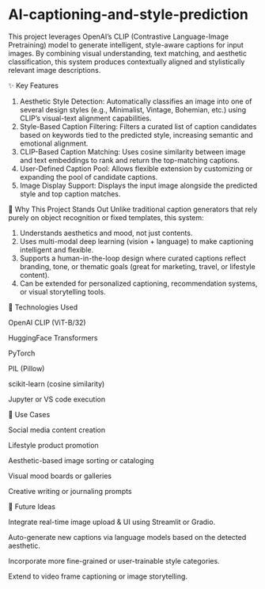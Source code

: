 # AI-captioning-and-style-prediction
This project leverages OpenAI’s CLIP (Contrastive Language-Image Pretraining) model to generate intelligent, style-aware captions for input images. By combining visual understanding, text matching, and aesthetic classification, this system produces contextually aligned and stylistically relevant image descriptions.

✨ Key Features
1. Aesthetic Style Detection: Automatically classifies an image into one of several design styles (e.g., Minimalist, Vintage, Bohemian, etc.) using CLIP’s visual-text alignment capabilities.
2. Style-Based Caption Filtering: Filters a curated list of caption candidates based on keywords tied to the predicted style, increasing semantic and emotional alignment.
3. CLIP-Based Caption Matching: Uses cosine similarity between image and text embeddings to rank and return the top-matching captions.
4. User-Defined Caption Pool: Allows flexible extension by customizing or expanding the pool of candidate captions.
5. Image Display Support: Displays the input image alongside the predicted style and top caption matches.

🚀 Why This Project Stands Out
Unlike traditional caption generators that rely purely on object recognition or fixed templates, this system:
1. Understands aesthetics and mood, not just contents.
2. Uses multi-modal deep learning (vision + language) to make captioning intelligent and flexible.
3. Supports a human-in-the-loop design where curated captions reflect branding, tone, or thematic goals (great for marketing, travel, or lifestyle content).
4. Can be extended for personalized captioning, recommendation systems, or visual storytelling tools.


🔧 Technologies Used

OpenAI CLIP (ViT-B/32)

HuggingFace Transformers

PyTorch

PIL (Pillow)

scikit-learn (cosine similarity)

Jupyter or VS code execution


📁 Use Cases

Social media content creation

Lifestyle product promotion

Aesthetic-based image sorting or cataloging

Visual mood boards or galleries

Creative writing or journaling prompts


🧠 Future Ideas

Integrate real-time image upload & UI using Streamlit or Gradio.

Auto-generate new captions via language models based on the detected aesthetic.

Incorporate more fine-grained or user-trainable style categories.

Extend to video frame captioning or image storytelling.
